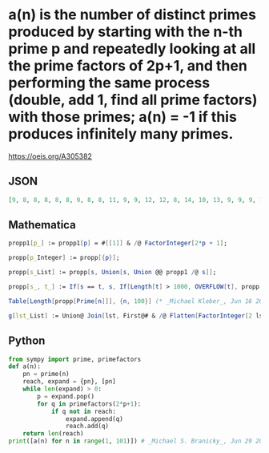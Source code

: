 # a\(n\) is the number of distinct primes produced by starting with the n\-th prime p and repeatedly looking at all the prime factors of 2p\+1, and then performing the same process \(double, add 1, find all prime factors\) with those primes; a\(n\) \= \-1 if this produces infinitely many primes\.
https://oeis.org/A305382
## JSON
```JSON
[9, 8, 8, 8, 8, 8, 9, 8, 8, 11, 9, 9, 12, 12, 8, 14, 10, 13, 9, 9, 9, 15, 11, 17, 9, 12, 9, 13, 10, 10, 10, 12, 9, 10, 9, 13, 9, 11, 10, 12, 16, 9, 12, 13, 16, 9, 9, 10, 9, 10, 11, 11, 9, 16, 10, 11, 9, 10, 10, 10, 9, 10, 13, 18, 9, 11, 10, 9, 11, 12, 13, 15, 9, 12, 9, 11, 13, 15, 10, 9, 11, 11, 11, 10, 11, 11, 13, 14, 10, 10, 10, 10, 9, 12, 10, 15, 17, 10, 13, 9]
```
## Mathematica
```Mathematica
propp1[p_] := propp1[p] = #[[1]] & /@ FactorInteger[2*p + 1];
```
```Mathematica
propp[p_Integer] := propp[{p}];
```
```Mathematica
propp[s_List] := propp[s, Union[s, Union @@ propp1 /@ s]];
```
```Mathematica
propp[s_, t_] := If[s == t, s, If[Length[t] > 1000, OVERFLOW[t], propp[t]]];
```
```Mathematica
Table[Length[propp[Prime[n]]], {n, 100}] (* _Michael Kleber_, Jun 16 2018 *)
```
```Mathematica
g[lst_List] := Union@ Join[lst, First@# & /@ Flatten[FactorInteger[2 lst + 1], 1]]; f[n_] := Length@ NestWhile[g@# &, {Prime@ n}, UnsameQ, All]; Table[ f[n], {n, 100}] (* _Robert G. Wilson v_, Jun 17 2018 *)
```
## Python
```Python
from sympy import prime, primefactors
def a(n):
    pn = prime(n)
    reach, expand = {pn}, [pn]
    while len(expand) > 0:
        p = expand.pop()
        for q in primefactors(2*p+1):
            if q not in reach:
                expand.append(q)
                reach.add(q)
    return len(reach)
print([a(n) for n in range(1, 101)]) # _Michael S. Branicky_, Jun 29 2022
```
